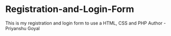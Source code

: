 # Registration-and-Login-Form
This is my registration and login form to use a HTML, CSS and PHP 
Author - Priyanshu Goyal
